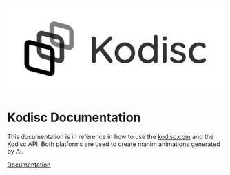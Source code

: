 ![Kodisc Logo](./brand/full.svg)

# Kodisc Documentation
This documentation is in reference in how to use the [kodisc.com](https://kodisc.com) and the Kodisc API. Both platforms are used to create manim animations generated by AI.

[Documentation](https://docs.kodisc.com)